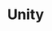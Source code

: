 ---
pid: MX46
title: Unity
location_transcription: Fern Rock Station
zipcode: '19143'
outside_phl: 
neighborhood: University City
age: '68'
age_range: 60-69
instagram: 
image_file_name: MX_46.jpg
proposal_transcription: 
topic: Unity
topic_summary: '0'
type: Other No Form
keywords_other: 
credit: 
image_labels: Figures holding hands
twitter: 
facebook: 
permalink: "/monuments/mx46/"
layout: item-page
---